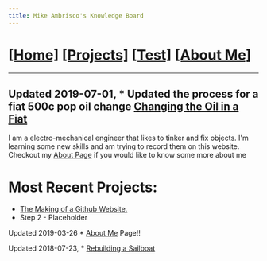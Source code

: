 ```yaml
---
title: Mike Ambrisco's Knowledge Board
---
```

# [[Home]][0] [[Projects]][7] [[Test]][1] [[About Me]][6]
---

Updated 2019-07-01, * Updated the process for a fiat 500c pop oil change [Changing the Oil in a Fiat][8]
---
I am a electro-mechanical engineer that likes to tinker and fix objects. I'm
learning some new skills and am trying to record them on this website.
Checkout my [About Page][6] if you would like to know some more about me 
# Most Recent Projects:
* [The Making of a Github Website.][4]
* Step 2 - Placeholder

Updated 2019-03-26  * [About Me][6] Page!!

Updated 2018-07-23, * [Rebuilding a Sailboat][5]

[7]: /projects/
[1]: /test/
[4]: /projects/website/
[5]: /projects/boat/
[6]: /about/
[0]: /
[8]: /projects/fiat_oil/
